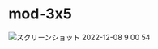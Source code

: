 # mod-3x5


![スクリーンショット 2022-12-08 9 00 54](https://user-images.githubusercontent.com/997855/206323606-23da4455-c943-4e85-9da4-290331497c79.png)
